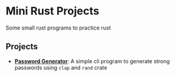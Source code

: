 # Mini Rust Projects

Some small rust programs to practice rust

## Projects

- **[Password Generator](https://github.com/bajrangCoder/mini-rust-projects/tree/main/password_generator)**: A simple cli program to generate strong passwords using `clap` and `rand` crate